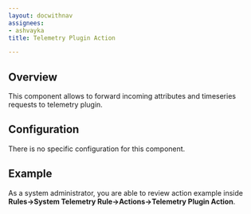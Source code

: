 ```yaml
---
layout: docwithnav
assignees:
- ashvayka
title: Telemetry Plugin Action

---
```


## Overview

This component allows to forward incoming attributes and timeseries requests to telemetry plugin. 

## Configuration

There is no specific configuration for this component.

## Example

As a system administrator, you are able to review action example inside **Rules->System Telemetry Rule->Actions->Telemetry Plugin Action**.
